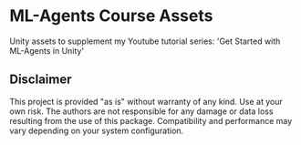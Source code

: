 # ML-Agents Course Assets
Unity assets to supplement my Youtube tutorial series: 'Get Started with ML-Agents in Unity'

## Disclaimer
This project is provided "as is" without warranty of any kind. Use at your own risk. The authors are not responsible for any damage or data loss resulting from the use of this package. Compatibility and performance may vary depending on your system configuration.
